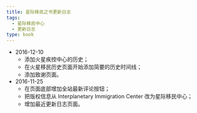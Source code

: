 ```yaml
---
title: 星际移民之书更新日志
tags:
  - 星际移民中心
  - 更新日志
type: book
---
```


- 2016-12-10
  - 添加火星疾控中心的历史；
  - 在火星移民历史页面开始添加简要的历史时间线；
  - 添加致谢页面。
- 2016-11-25
  - 在页面底部增加全站最新评论按钮；
  - 把版权信息从 Interplanetary Immigration Center 改为星际移民中心；
  - 增加最近更新日志页面。
